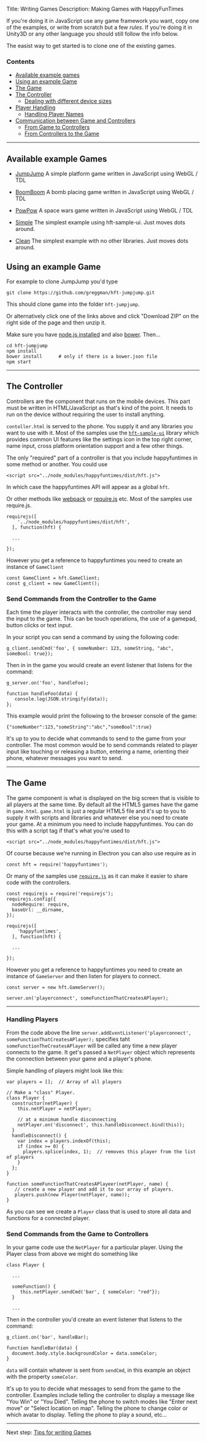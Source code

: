 Title: Writing Games
Description: Making Games with HappyFunTimes

If you're doing it in JavaScript use any game framework you want, copy one of the examples,
or write from scratch but a few *rules*. If you're doing it in Unity3D or any other language
you should still follow the info below.

The easist way to get started is to clone one of the existing games.

### Contents

* [Available example games](#available-example-games)
* [Using an example Game](#using-an-example-game)
* [The Game](#the-game)
* [The Controller](#the-controller)
    * [Dealing with different device sizes](#dealing-with-different-device-sizes)
* [Player Handling](#player-handling)
    * [Handling Player Names](#handling-player-names)
* [Communication between Game and Controllers](#communication-between-game-and-controllers)
    * [From Game to Controllers](#send-commands-from-the-game-to-controllers)
    * [From Controllers to the Game](#send-commands-from-the-controller-to-the-game)

---

## Available example Games

*   [JumpJump](http://github.com/greggman/hft-jumpjump)
    A simple platform game written in JavaScript using WebGL / TDL

*   [BoomBoom](http://github.com/greggman/hft-boomboom)
    A bomb placing game written in JavaScript using WebGL / TDL

*   [PowPow](http://github.com/greggman/hft-powpow)
    A space wars game written in JavaScript using WebGL / TDL

*   [Simple](http://github.com/greggman/hft-simple)
    The simplest example using hft-sample-ui. Just moves dots around.

*   [Clean](http://github.com/greggman/hft-clean)
    The simplest example with no other libraries. Just moves dots around.

## Using an example Game

For example to clone JumpJump you'd type

    git clone https://github.com/greggman/hft-jumpjump.git

This should clone game into the folder `hft-jumpjump`.

Or alternatively click one of the links above and click "Download ZIP" on the right side of the page and
then unzip it.

Make sure you have [node.js installed](http://nodejs.org) and also [bower](http://bower.io). Then...

    cd hft-jumpjump
    npm install
    bower install      # only if there is a bower.json file
    npm start

---

## The Controller

Controllers are the component that runs on the mobile devices. This part must be
written in HTML/JavaScript as that's kind of the point. It needs to run on the
device without requiring the user to install anything.

`contoller.html` is served to the phone. You supply it and any libraries you
want to use with it. Most of the samples use the [`hft-sample-ui`](https://github.com/greggman/hft-sample-ui)
library which provides common UI features like the settings icon in the top right corner, name input, cross
platform orientation support and a few other things.

The only "required" part of a controller is that you include happyfuntimes in some
method or another. You could use

    <script src="../node_modules/happyfuntimes/dist/hft.js">

In which case the happyfuntimes API will appear as a global `hft`.

Or other methods like [webpack](https://webpack.github.io) or [require.js](http://requirejs.org/)
etc. Most of the samples use require.js.

    requirejs([
        '../node_modules/happyfuntimes/dist/hft',
      ], function(hft) {

      ...

    });

However you get a reference to happyfuntimes you need to create an instance
of `GameClient`

    const GameClient = hft.GameClient;
    const g_client = new GameClient();

### Send Commands from the Controller to the Game

Each time the player interacts with the controller, the controller may send the input to
the game. This can be touch operations, the use of a gamepad, button clicks or text
input.

In your script you can send a command by using the following code:

    g_client.sendCmd('foo', { someNumber: 123, someString, "abc", someBool: true});

Then in in the game you would create an event listener that listens for the command:

    g_server.on('foo', handleFoo);

    function handleFoo(data) {
       console.log(JSON.stringify(data));
    };

This example would print the following to the browser console of the game:

    {"someNumber":123,"someString":"abc","someBool":true}

It's up to you to decide what commands to send to the game from your controller. The most
common would be to send commands related to player input like touching or releasing a button,
entering a name, orienting their phone, whatever messages you want to send.

---

## The Game

The game component is what is displayed on the big screen that is visible to all players
at the same time. By default all the HTML5 games have the game in `game.html`. `game.html`
is just a regular HTML5 file and it's up to you to supply it with scripts and libraries
and whatever else you need to create your game. At a minimum you need to include
happyfuntimes. You can do this with a script tag if that's what you're used to

    <script src="../node_modules/happyfuntimes/dist/hft.js">

Of course because we're running in Electron you can also use require as in

    const hft = require('happyfuntimes');

Or many of the samples use [`require.js`](http://requirejs.org/) as it can make it
easier to share code with the controllers.

    const requirejs = require('requirejs');
    requirejs.config({
      nodeRequire: require,
      baseUrl: __dirname,
    });

    requirejs([
        'happyfuntimes',
      ], function(hft) {

      ...

    });


However you get a reference to happyfuntimes you need to create an instance
of `GameServer` and then listen for players to connect.

    const server = new hft.GameServer();

    server.on('playerconnect', someFunctionThatCreatesAPlayer);

---

### Handling Players

From the code above the line `server.addEventListener('playerconnect', someFunctionThatCreatesAPlayer);`
specifies taht `someFunctionTheCreatesAPlayer` will be called any time a new player connects to the game.
It get's passed a `NetPlayer` object which represents the connection between your game and a player's phone.

Simple handling of players might look like this:

    var players = [];  // Array of all players

    // Make a "class" Player.
    class Player {
      constructor(netPlayer) {
        this.netPlayer = netPlayer;

        // at a minimum handle disconnecting
        netPlayer.on('disconnect', this.handleDisconnect.bind(this));
      }
      handleDisconnect() {
        var index = players.indexOf(this);
        if (index >= 0) {
          players.splice(index, 1);  // removes this player from the list of players
        }
      };
    }

    function someFunctionThatCreatesAPlayeer(netPlayer, name) {
       // create a new player and add it to our array of players.
       players.push(new Player(netPlayer, name));
    }

As you can see we create a `Player` class that is used to store all data and functions
for a connected player.

### Send Commands from the Game to Controllers

In your game code use the `NetPlayer` for a particular player. Using the Player class from above
we might do something like

    class Player {

      ...

      someFunction() {
         this.netPlayer.sendCmd('bar', { someColor: "red"});
      }

      ...

Then in the controller you'd create an event listener that listens to the command:

    g_client.on('bar', handleBar);

    function handleBar(data) {
      document.body.style.backgroundColor = data.someColor;
    }

`data` will contain whatever is sent from `sendCmd`, in this example an object with the
property `someColor`.

It's up to you to decide what messages to send from the game to the controller. Examples include
telling the controller to display a message like "You Win" or "You Died". Telling the phone to
switch modes like "Enter next move" or "Select location on map". Telling the phone to change
color or which avatar to display. Telling the phone to play a sound, etc...

---

Next step: [Tips for writing Games](tips.md)
